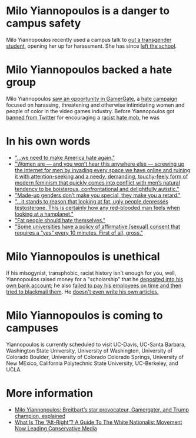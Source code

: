 # Milo Yiannopoulos is a danger to campus safety
Milo Yiannopoulos recently used a campus talk to [out a transgender student](http://nymag.com/thecut/2016/12/milo-yiannopoulos-harassed-a-trans-student-at-uw-milwaukee.html), opening her up for harassment. She has since [left the school](http://www.themarysue.com/milo-yiannopoulos-university-apology/).
# Milo Yiannopoulos backed a hate group
Milo Yiannopoulos [saw an opportunity in GamerGate](http://www.salon.com/2014/10/28/gamergates_fickle_hero_the_dark_opportunism_of_breitbarts_milo_yiannopoulos/), a [hate campaign](http://www.bostonmagazine.com/news/article/2015/04/28/gamergate/) focused on harassing, threatening and otherwise intimidating women and people of color in the video games industry. 
Before Yiannopoulos got [banned from Twitter](https://www.buzzfeed.com/charliewarzel/twitter-just-permanently-suspended-conservative-writer-milo?utm_term=.nuRAp2lLw#.aqk1YJkWK) for encouraging a [racist hate mob](https://www.washingtonpost.com/news/the-intersect/wp/2016/07/21/what-it-takes-to-get-banned-from-twitter/), he was 
# In his own words
* ["...we need to make America hate again."](http://archive.is/2vSLJ)
* ["Women are — and you won’t hear this anywhere else — screwing up the internet for men by invading every space we have online and ruining it with attention-seeking and a needy, demanding, touchy-feely form of modern feminism that quickly comes into conflict with men’s natural tendency to be boisterous, confrontational and delightfully autistic."](http://archive.is/bSBGL)
* ["Made-up genders don’t make you special, they make you a retard."](http://archive.is/oNL2f)
* ["...it stands to reason that looking at fat, ugly people depresses testosterone. This is certainly how any red-blooded man feels when looking at a hamplanet."](http://archive.is/NAFms)
* ["Fat people should hate themselves."](http://archive.is/WIfA4)
* ["Some universities have a policy of affirmative [sexual] consent that requires a “yes” every 10 minutes. First of all, gross."](http://archive.is/2Rupq)

# Milo Yiannopoulos is unethical
If his misogynist, transphobic, racist history isn't enough for you, well, Yiannopoulos raised money for a "scholarship" that he [deposited into his own bank account](http://www.mediaite.com/online/breitbarts-milo-yiannopoulos-raised-100k-for-charity-deposits-it-in-his-bank-account/); he also [failed to pay his employees on time and then tried to blackmail them](https://www.theguardian.com/media/2013/mar/01/the-kernel). He [doesn't even write his own articles.](https://www.buzzfeed.com/josephbernstein/top-conservative-writer-is-a-group-effort-sources-say?utm_term=.wyeBG2gwN#.ua9oeDx09)
# Milo Yiannopoulos is coming to campuses
Yiannopoulos is currently scheduled to visit UC-Davis, UC-Santa Barbara, Washington State University, University of Washington, University of Colorado Boulder, University of Colorado Colorado Springs, University of New MExico, California Polytechnic State University, UC-Berkeley, and UCLA.
# More information
* [Milo Yiannopoulos: Breitbart’s star provocateur, Gamergater, and Trump champion, explained](http://www.vox.com/2016/4/4/11355876/milo-yiannopoulos)
* [What Is The “Alt-Right”? A Guide To The White Nationalist Movement Now Leading Conservative Media](http://mediamatters.org/blog/2016/08/25/what-alt-right-guide-white-nationalist-movement-now-leading-conservative-media/212643)
